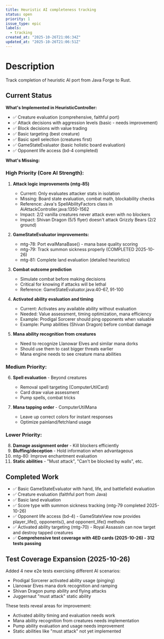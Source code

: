 ```yaml
---
title: Heuristic AI completeness tracking
status: open
priority: 1
issue_type: epic
labels:
  - tracking
created_at: "2025-10-26T21:06:34Z"
updated_at: "2025-10-26T21:06:51Z"
---
```


# Description

Track completion of heuristic AI port from Java Forge to Rust.

## Current Status

**What's Implemented in HeuristicController:**
- ✅ Creature evaluation (comprehensive, faithful port)
- ✅ Attack decisions with aggression levels (basic - needs improvement)
- ✅ Block decisions with value trading
- ✅ Basic targeting (best creature)
- ✅ Basic spell selection (creatures first)
- ✅ GameStateEvaluator (basic holistic board evaluation)
- ✅ Opponent life access (bd-4 completed)

**What's Missing:**

### High Priority (Core AI Strength):

1. **Attack logic improvements (mtg-85)**
   - Current: Only evaluates attacker stats in isolation
   - Missing: Board state evaluation, combat math, blockability checks
   - Reference: Java's SpellAbilityFactors class in AiAttackController.java:1350-1562
   - Impact: 2/2 vanilla creatures never attack even with no blockers
   - Impact: Shivan Dragon (5/5 flyer) doesn't attack Grizzly Bears (2/2 ground)

2. **GameStateEvaluator improvements:**
   - mtg-78: Port evalManaBase() - mana base quality scoring
   - mtg-79: Track summon sickness properly (COMPLETED 2025-10-26)
   - mtg-81: Complete land evaluation (detailed heuristics)

3. **Combat outcome prediction**
   - Simulate combat before making decisions
   - Critical for knowing if attacks will be lethal
   - Reference: GameStateEvaluator.java:40-67, 91-100

4. **Activated ability evaluation and timing**
   - Current: Activates any available ability without evaluation
   - Needed: Value assessment, timing optimization, mana efficiency
   - Example: Prodigal Sorcerer should ping opponents when valuable
   - Example: Pump abilities (Shivan Dragon) before combat damage

5. **Mana ability recognition from creatures**
   - Need to recognize Llanowar Elves and similar mana dorks
   - Should use them to cast bigger threats earlier
   - Mana engine needs to see creature mana abilities

### Medium Priority:

6. **Spell evaluation** - Beyond creatures
   - Removal spell targeting (ComputerUtilCard)
   - Card draw value assessment
   - Pump spells, combat tricks

7. **Mana tapping order** - ComputerUtilMana
   - Leave up correct colors for instant responses
   - Optimize painland/fetchland usage

### Lower Priority:

8. **Damage assignment order** - Kill blockers efficiently
9. **Bluffing/deception** - Hold information when advantageous
10. mtg-80: Improve enchantment evaluation
11. **Static abilities** - "Must attack", "Can't be blocked by walls", etc.

## Completed Work

- ✅ Basic GameStateEvaluator with hand, life, and battlefield evaluation
- ✅ Creature evaluation (faithful port from Java)
- ✅ Basic land evaluation
- ✅ Score type with summon sickness tracking (mtg-79 completed 2025-10-26)
- ✅ Opponent life access (bd-4) - GameStateView now provides player_life(), opponents(), and opponent_life() methods
- ✅ Activated ability targeting (mtg-70) - Royal Assassin can now target and destroy tapped creatures
- ✅ **Comprehensive test coverage with 4ED cards (2025-10-26) - 312 tests passing**

## Test Coverage Expansion (2025-10-26)

Added 4 new e2e tests exercising different AI scenarios:
- Prodigal Sorcerer activated ability usage (pinging)
- Llanowar Elves mana dork recognition and ramping
- Shivan Dragon pump ability and flying attacks
- Juggernaut "must attack" static ability

These tests reveal areas for improvement:
- Activated ability timing and evaluation needs work
- Mana ability recognition from creatures needs implementation
- Pump ability evaluation and usage needs improvement
- Static abilities like "must attack" not yet implemented

